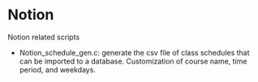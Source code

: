 # Notion
Notion related scripts
- Notion_schedule_gen.c: generate the csv file of class schedules that can be imported to a database. Customization of course name, time period, and weekdays.
